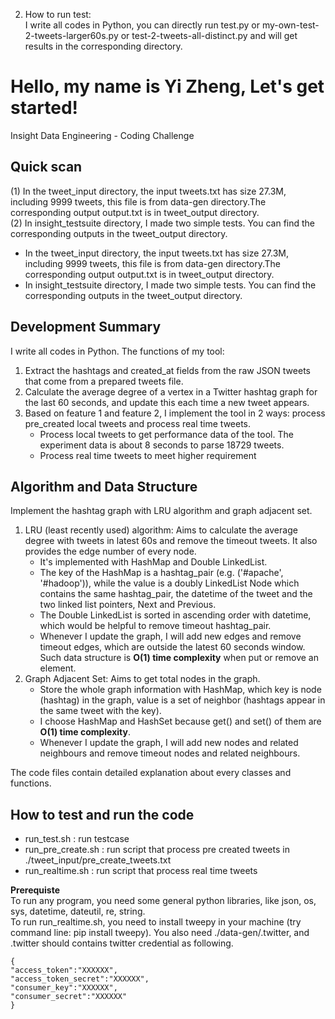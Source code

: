 2. How to run test:  
I write all codes in Python, you can directly run test.py or my-own-test-2-tweets-larger60s.py or test-2-tweets-all-distinct.py and will get results in the corresponding directory.

Hello, my name is Yi Zheng, Let's get started!
===========================================================
Insight Data Engineering - Coding Challenge

## Quick scan

(1) In the tweet_input directory, the input tweets.txt has size 27.3M, including 9999 tweets, this file is from data-gen directory.The corresponding output output.txt is in tweet_output directory.  
(2) In insight_testsuite directory, I made two simple tests. You can find the corresponding outputs in the tweet_output directory.  

   - In the tweet_input directory, the input tweets.txt has size 27.3M, including 9999 tweets, this file is from data-gen directory.The corresponding output output.txt is in tweet_output directory.   
   - In insight_testsuite directory, I made two simple tests. You can find the corresponding outputs in the tweet_output directory.
## Development Summary

I write all codes in Python.
The functions of my tool:

1. Extract the hashtags and created_at fields from the raw JSON tweets that come from a prepared tweets file.
2. Calculate the average degree of a vertex in a Twitter hashtag graph for the last 60 seconds, and update this each time a new tweet appears.
3. Based on feature 1 and feature 2, I implement the tool in 2 ways: process pre_created local tweets and process real time tweets. 
   - Process local tweets to get performance data of the tool. The experiment data is about 8 seconds to parse 18729 tweets. 
   - Process real time tweets to meet higher requirement

## Algorithm and Data Structure
Implement the hashtag graph with LRU algorithm and graph adjacent set.

1. LRU (least recently used) algorithm: Aims to calculate the average degree with tweets in latest 60s and remove the timeout tweets. It also provides the edge number of every node. 
   - It's implemented with HashMap and Double LinkedList. 
   - The key of the HashMap is a hashtag_pair (e.g. ('#apache', '#hadoop')), while the value is a doubly LinkedList Node which contains the same hashtag_pair, the datetime of the tweet and the two linked list pointers, Next and Previous. 
   - The Double LinkedList is sorted in ascending order with datetime, which would be helpful to remove timeout hashtag_pair. 
   - Whenever I update the graph, I will add new edges and remove timeout edges, which are outside the latest 60 seconds window. Such data structure is **O(1) time complexity** when put or remove an element. 
2. Graph Adjacent Set: Aims to get total nodes in the graph. 
   - Store the whole graph information with HashMap, which key is node (hashtag) in the graph, value is a set of neighbor (hashtags appear in the same tweet with the key). 
   - I choose HashMap and HashSet because get() and set() of them are **O(1) time complexity**. 
   - Whenever I update the graph, I will add new nodes and related neighbours and remove timeout nodes and related neighbours.

The code files contain detailed explanation about every classes and functions.


## How to test and run the code
- run_test.sh : run testcase
- run_pre_create.sh : run script that process pre created tweets in ./tweet_input/pre_create_tweets.txt
- run_realtime.sh : run script that process real time tweets 

**Prerequiste**   
To run any program, you need some general python libraries, like json, os, sys, datetime, dateutil, re, string.   
To run run_realtime.sh, you need to install tweepy in your machine (try command line: pip install tweepy). You also need ./data-gen/.twitter, and .twitter should contains twitter credential as following.   

	{
	"access_token":"XXXXXX",
	"access_token_secret":"XXXXXX",
	"consumer_key":"XXXXXX",
	"consumer_secret":"XXXXXX"
	}
